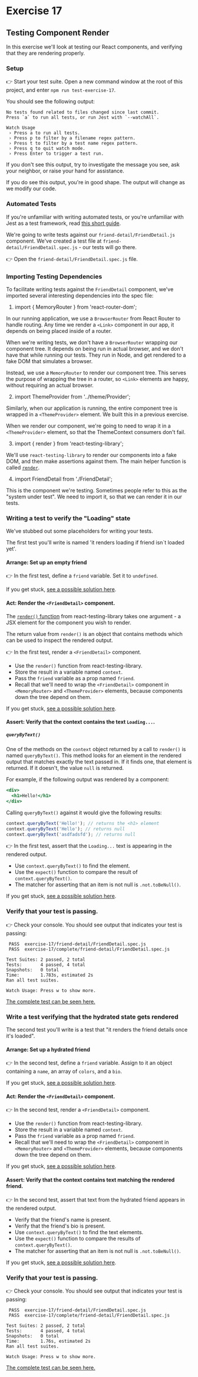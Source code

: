 # Exercise 17

## Testing Component Render

In this exercise we'll look at testing our React components, and verifying that they are rendering properly.

### Setup

👉 Start your test suite. Open a new command window at the root of this project, and enter `npm run test-exercise-17`.

You should see the following output:

```
No tests found related to files changed since last commit.
Press `a` to run all tests, or run Jest with `--watchAll`.

Watch Usage
 › Press a to run all tests.
 › Press p to filter by a filename regex pattern.
 › Press t to filter by a test name regex pattern.
 › Press q to quit watch mode.
 › Press Enter to trigger a test run.
```

If you don't see this output, try to investigate the message you see, ask your neighbor, or raise your hand for assistance.

If you do see this output, you're in good shape. The output will change as we modify our code.

### Automated Tests

If you're unfamiliar with writing automated tests, or you're unfamiliar with Jest as a test framework, read [this short guide](./TESTING.md).

We're going to write tests against our `friend-detail/FriendDetail.js` component. We've created a test file at `friend-detail/FriendDetail.spec.js` - our tests will go there.

👉 Open the `friend-detail/FriendDetail.spec.js` file.

### Importing Testing Dependencies

To facilitate writing tests against the `FriendDetail` component, we've imported several interesting dependencies into the spec file:

1. import { MemoryRouter } from 'react-router-dom';

In our running application, we use a `BrowserRouter` from React Router to handle routing. Any time we render a `<Link>` component in our app, it depends on being placed inside of a router.

When we're writing tests, we don't have a `BrowserRouter` wrapping our component tree. It depends on being run in actual browser, and we don't have that while running our tests. They run in Node, and get rendered to a fake DOM that simulates a browser.

Instead, we use a `MemoryRouter` to render our component tree. This serves the purpose of wrapping the tree in a router, so `<Link>` elements are happy, without requiring an actual browser.

2. import ThemeProvider from '../theme/Provider';

Similarly, when our application is running, the entire component tree is wrapped in a `<ThemeProvider>` element. We built this in a previous exercise.

When we render our component, we're going to need to wrap it in a `<ThemeProvider>` element, so that the ThemeContext consumers don't fail.

3. import { render } from 'react-testing-library';

We'll use `react-testing-library` to render our components into a fake DOM, and then make assertions against them. The main helper function is called [`render`](https://github.com/kentcdodds/react-testing-library#render).

4. import FriendDetail from './FriendDetail';

This is the component we're testing. Sometimes people refer to this as the "system under test". We need to import it, so that we can render it in our tests.

### Writing a test to verify the "Loading" state

We've stubbed out some placeholders for writing your tests.

The first test you'll write is named 'it renders loading if friend isn`t loaded yet'.

#### Arrange: Set up an empty friend

👉 In the first test, define a `friend` variable. Set it to `undefined`.

If you get stuck, [see a possible solution here](./SOLUTIONS.md#loading-arrange).

#### Act: Render the `<FriendDetail>` component.

The [`render()` function](https://github.com/kentcdodds/react-testing-library#render) from react-testing-library takes one argument - a JSX element for the component you wish to render.

The return value from `render()` is an object that contains methods which can be used to inspect the rendered output.

👉 In the first test, render a `<FriendDetail>` component.

- Use the `render()` function from react-testing-library.
- Store the result in a variable named `context`.
- Pass the `friend` variable as a prop named `friend`.
- Recall that we'll need to wrap the `<FriendDetail>` component in `<MemoryRouter>` and `<ThemeProvider>` elements, because components down the tree depend on them.

If you get stuck, [see a possible solution here](./SOLUTIONS.md#loading-act).

#### Assert: Verify that the context contains the text `Loading...`.

##### `queryByText()`

One of the methods on the `context` object returned by a call to `render()` is named `queryByText()`. This method looks for an element in the rendered output that matches exactly the text passed in. If it finds one, that element is returned. If it doesn't, the value `null` is returned.

For example, if the following output was rendered by a component:

```jsx
<div>
  <h1>Hello!</h1>
</div>
```

Calling `queryByText()` against it would give the following results:

```jsx
context.queryByText('Hello!'); // returns the <h1> element
context.queryByText('Hello'); // returns null
context.queryByText('asdfadsfd'); // returns null
```

👉 In the first test, assert that the `Loading...` text is appearing in the rendered output.

- Use `context.queryByText()` to find the element.
- Use the `expect()` function to compare the result of `context.queryByText()`.
- The matcher for asserting that an item is not null is `.not.toBeNull()`.

If you get stuck, [see a possible solution here](./SOLUTIONS.md#loading-assert).

### Verify that your test is passing.

👉 Check your console. You should see output that indicates your test is passing:

```
 PASS  exercise-17/friend-detail/FriendDetail.spec.js
 PASS  exercise-17/complete/friend-detail/FriendDetail.spec.js

Test Suites: 2 passed, 2 total
Tests:       4 passed, 4 total
Snapshots:   0 total
Time:        1.783s, estimated 2s
Ran all test suites.

Watch Usage: Press w to show more.
```

[The complete test can be seen here.](./SOLUTIONS.md#loading-complete-test)

### Write a test verifying that the hydrated state gets rendered

The second test you'll write is a test that "it renders the friend details once it's loaded".

#### Arrange: Set up a hydrated friend

👉 In the second test, define a `friend` variable. Assign to it an object containing a `name`, an array of `colors`, and a `bio`.

If you get stuck, [see a possible solution here](./SOLUTIONS.md#hydrated-arrange).

#### Act: Render the `<FriendDetail>` component.

👉 In the second test, render a `<FriendDetail>` component.

- Use the `render()` function from react-testing-library.
- Store the result in a variable named `context`.
- Pass the `friend` variable as a prop named `friend`.
- Recall that we'll need to wrap the `<FriendDetail>` component in `<MemoryRouter>` and `<ThemeProvider>` elements, because components down the tree depend on them.

If you get stuck, [see a possible solution here](./SOLUTIONS.md#hydrated-act).

#### Assert: Verify that the context contains text matching the rendered friend.

👉 In the second test, assert that text from the hydrated friend appears in the rendered output.

- Verify that the friend's name is present.
- Verify that the friend's bio is present.
- Use `context.queryByText()` to find the text elements.
- Use the `expect()` function to compare the results of `context.queryByText()`.
- The matcher for asserting that an item is not null is `.not.toBeNull()`.

If you get stuck, [see a possible solution here](./SOLUTIONS.md#hydrated-assert).

### Verify that your test is passing.

👉 Check your console. You should see output that indicates your test is passing:

```
 PASS  exercise-17/friend-detail/FriendDetail.spec.js
 PASS  exercise-17/complete/friend-detail/FriendDetail.spec.js

Test Suites: 2 passed, 2 total
Tests:       4 passed, 4 total
Snapshots:   0 total
Time:        1.76s, estimated 2s
Ran all test suites.

Watch Usage: Press w to show more.
```

[The complete test can be seen here.](./SOLUTIONS.md#hydrated-complete-test)
